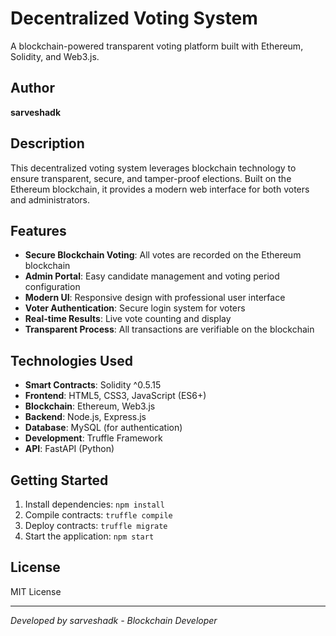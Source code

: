 # Decentralized Voting System

A blockchain-powered transparent voting platform built with Ethereum, Solidity, and Web3.js.

## Author
**sarveshadk**

## Description
This decentralized voting system leverages blockchain technology to ensure transparent, secure, and tamper-proof elections. Built on the Ethereum blockchain, it provides a modern web interface for both voters and administrators.

## Features
- **Secure Blockchain Voting**: All votes are recorded on the Ethereum blockchain
- **Admin Portal**: Easy candidate management and voting period configuration
- **Modern UI**: Responsive design with professional user interface
- **Voter Authentication**: Secure login system for voters
- **Real-time Results**: Live vote counting and display
- **Transparent Process**: All transactions are verifiable on the blockchain

## Technologies Used
- **Smart Contracts**: Solidity ^0.5.15
- **Frontend**: HTML5, CSS3, JavaScript (ES6+)
- **Blockchain**: Ethereum, Web3.js
- **Backend**: Node.js, Express.js
- **Database**: MySQL (for authentication)
- **Development**: Truffle Framework
- **API**: FastAPI (Python)

## Getting Started
1. Install dependencies: `npm install`
2. Compile contracts: `truffle compile`
3. Deploy contracts: `truffle migrate`
4. Start the application: `npm start`

## License
MIT License

---
*Developed by sarveshadk - Blockchain Developer*